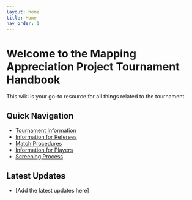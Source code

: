 ```yaml
---
layout: home
title: Home
nav_order: 1
---
```


# Welcome to the Mapping Appreciation Project Tournament Handbook

This wiki is your go-to resource for all things related to the tournament.

## Quick Navigation

- [Tournament Information](tournament-info.md)
- [Information for Referees](referees.md)
- [Match Procedures](match-procedure.md)
- [Information for Players](players.md)
- [Screening Process](screening.md)

## Latest Updates

- [Add the latest updates here]
